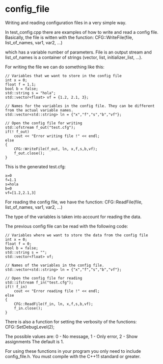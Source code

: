 # config_file
Writing and reading configuration files in a very simple way.

In test_config.cpp there are examples of how to write and read a config file.
Basically, the file is witten with the function:
    CFG::WriteFile(file, list_of_names, var1, var2, ...)

which has a variable number of parameters. File is an output stream and list_of_names is a container of strings (vector, list, initializer_list, ...).

For writing the file we can do something like this:

    // Variables that we want to store in the config file
    int x = 0;
    float f = 1.1;
    bool b = false;
    std::string s = "hola";
    std::vector<float> vf = {1.2, 2.1, 3};
    
    // Names for the variables in the config file. They can be different from the actual variable names.
    std::vector<std::string> ln = {"x","f","s","b","vf"};

    // Open the config file for writing
    std::ofstream f_out("test.cfg");
    if(! f_out)
        cout << "Error writing file !" << endl;
    else
    {
        CFG::WriteFile(f_out, ln, x,f,s,b,vf);
        f_out.close();
    }

This is the generated test.cfg:

    x=0
    f=1.1
    s=hola
    b=0
    vf=[1.2,2.1,3]

For reading the config file, we have the function:
    CFG::ReadFile(file, list_of_names, var1, var2, ...)

The type of the variables is taken into account for reading the data.

The previous config file can be read with the following code:

    // Variables where we want to store the data from the config file
    int x = 0;
    float f = 0;
    bool b = false;
    std::string s = "";
    std::vector<float> vf;
    
    // Names of the variables in the config file. 
    std::vector<std::string> ln = {"x","f","s","b","vf"};

    // Open the config file for reading
    std::ifstream f_in("test.cfg");
    if(! f_in)
        cout << "Error reading file !" << endl;
    else
    {
        CFG::ReadFile(f_in, ln, x,f,s,b,vf);
        f_in.close();
    }

There is also a function for setting the verbosity of the functions:
    CFG::SetDebugLevel(2);

The possible values are:
    0 - No message, 1 - Only error, 2 - Show assignments
The default is 1.

For using these functions in your program you only need to include config_file.h. You must compile with the C++11 standard or greater.
